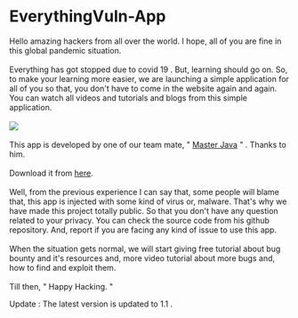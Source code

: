 # EverythingVuln-App
Hello amazing hackers from all over the world. I hope, all of you are fine in this global pandemic situation. 
<br><br>
Everything has got stopped due to covid 19 . But, learning should go on. So, to make your learning more easier, we are launching a simple application for all of you so that, you don't have to come in the website again and again. You can watch all videos and tutorials and blogs from this simple application.
<br><br>
<img src="https://1.bp.blogspot.com/-Ii7yCLZHEHQ/YKjj5MGCtjI/AAAAAAAAAFk/cZTJayvlJNQ6O3eFSZ49LjIrIFR4TBBKwCLcBGAsYHQ/s2048/189958064_320883932764859_2458793017567031595_n.png">
<br><br>
This app is developed by one of our team mate, " <a href="https://github.com/masterjavaofficial">Master Java</a> "  . Thanks to him.
<br><br>
Download it from <a href="https://github.com/EverythingVulnerable/EverythingVulnBlog/raw/main/application/Everything Vuln V-1.1.apk">here</a>.
<br><br>
Well, from the previous experience I can say that, some people will blame that, this app is injected with some kind of virus or, malware. That's why we have made this project totally public. So that you don't have any question related to your privacy. You can check the source code from his github repository. And, report if you are facing any kind of issue to use this app.
<br><br>
When the situation gets normal, we will start giving free tutorial about bug bounty and it's resources and, more video tutorial about more bugs and, how to find and exploit them. 
<br><br>
Till then, " Happy Hacking. "

Update : The latest version is updated to 1.1 .
